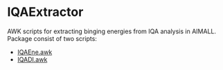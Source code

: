 # IQAExtractor

AWK scripts for extracting binging energies from IQA analysis in AIMALL. Package consist of two scripts:

- [IQAEne.awk](./IQAEne.awk)
- [IQADI.awk](./IQDI.awk)
